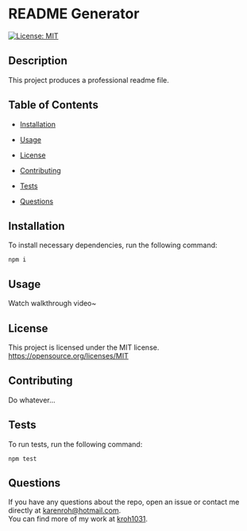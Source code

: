 # README Generator  
  [![License: MIT](https://img.shields.io/badge/License-MIT-yellow.svg)](https://opensource.org/licenses/MIT)  

## Description

This project produces a professional readme file.

## Table of Contents 

* [Installation](#installation)

* [Usage](#usage)

* [License](#license)

* [Contributing](#contributing)

* [Tests](#tests)

* [Questions](#questions)
    
## Installation

To install necessary dependencies, run the following command:  
```
npm i
```

## Usage  

Watch walkthrough video~

## License    

This project is licensed under the MIT license.
https://opensource.org/licenses/MIT

## Contributing

Do whatever...

## Tests
 
To run tests, run the following command:  
```
npm test
```

## Questions  

If you have any questions about the repo, open an issue or contact me directly at karenroh@hotmail.com.  
  You can find more of my work at [kroh1031](https://github.com/kroh1031).
